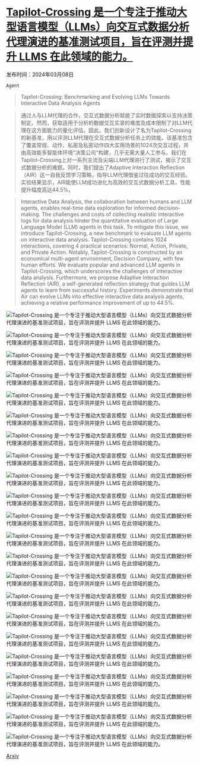 # [Tapilot-Crossing 是一个专注于推动大型语言模型（LLMs）向交互式数据分析代理演进的基准测试项目，旨在评测并提升 LLMS 在此领域的能力。](https://arxiv.org/abs/2403.05307)

发布时间：2024年03月08日

`Agent`

> Tapilot-Crossing: Benchmarking and Evolving LLMs Towards Interactive Data Analysis Agents

> 通过人与LLM代理的合作，交互式数据分析赋能了实时数据探索以支持决策制定。然而，获取适用于分析的数据交互实录的难度及成本限制了对LLM代理在这方面能力的量化评估。因此，我们创新设计了名为Tapilot-Crossing的新基准，用以评测LLM代理在交互式数据分析任务上的效能。该基准包含了覆盖常规、动作、私密及私密动作四大实用场景的1024次交互过程，并由高效能多智能体环境“决策公司”构建，几乎无需大量人工参与。我们在Tapilot-Crossing上对一系列主流及尖端LLM代理进行了测试，揭示了交互式数据分析的难题。同时，我们提出了Adaptive Interaction Reflection（AIR）这一自我反馈学习策略，指导LLM代理借鉴过往成功的交互经验。实验结果显示，AIR能使LLM成功进化为高效的交互式数据分析工具，性能提升幅度高达44.5%。

> Interactive Data Analysis, the collaboration between humans and LLM agents, enables real-time data exploration for informed decision-making. The challenges and costs of collecting realistic interactive logs for data analysis hinder the quantitative evaluation of Large Language Model (LLM) agents in this task. To mitigate this issue, we introduce Tapilot-Crossing, a new benchmark to evaluate LLM agents on interactive data analysis. Tapilot-Crossing contains 1024 interactions, covering 4 practical scenarios: Normal, Action, Private, and Private Action. Notably, Tapilot-Crossing is constructed by an economical multi-agent environment, Decision Company, with few human efforts. We evaluate popular and advanced LLM agents in Tapilot-Crossing, which underscores the challenges of interactive data analysis. Furthermore, we propose Adaptive Interaction Reflection (AIR), a self-generated reflection strategy that guides LLM agents to learn from successful history. Experiments demonstrate that Air can evolve LLMs into effective interactive data analysis agents, achieving a relative performance improvement of up to 44.5%.

![Tapilot-Crossing 是一个专注于推动大型语言模型（LLMs）向交互式数据分析代理演进的基准测试项目，旨在评测并提升 LLMS 在此领域的能力。](../../../paper_images/2403.05307/x1.png)

![Tapilot-Crossing 是一个专注于推动大型语言模型（LLMs）向交互式数据分析代理演进的基准测试项目，旨在评测并提升 LLMS 在此领域的能力。](../../../paper_images/2403.05307/x2.png)

![Tapilot-Crossing 是一个专注于推动大型语言模型（LLMs）向交互式数据分析代理演进的基准测试项目，旨在评测并提升 LLMS 在此领域的能力。](../../../paper_images/2403.05307/star.png)

![Tapilot-Crossing 是一个专注于推动大型语言模型（LLMs）向交互式数据分析代理演进的基准测试项目，旨在评测并提升 LLMS 在此领域的能力。](../../../paper_images/2403.05307/x3.png)

![Tapilot-Crossing 是一个专注于推动大型语言模型（LLMs）向交互式数据分析代理演进的基准测试项目，旨在评测并提升 LLMS 在此领域的能力。](../../../paper_images/2403.05307/cursors.png)

![Tapilot-Crossing 是一个专注于推动大型语言模型（LLMs）向交互式数据分析代理演进的基准测试项目，旨在评测并提升 LLMS 在此领域的能力。](../../../paper_images/2403.05307/x4.png)

![Tapilot-Crossing 是一个专注于推动大型语言模型（LLMs）向交互式数据分析代理演进的基准测试项目，旨在评测并提升 LLMS 在此领域的能力。](../../../paper_images/2403.05307/x5.png)

![Tapilot-Crossing 是一个专注于推动大型语言模型（LLMs）向交互式数据分析代理演进的基准测试项目，旨在评测并提升 LLMS 在此领域的能力。](../../../paper_images/2403.05307/rdb_example.png)

![Tapilot-Crossing 是一个专注于推动大型语言模型（LLMs）向交互式数据分析代理演进的基准测试项目，旨在评测并提升 LLMS 在此领域的能力。](../../../paper_images/2403.05307/x6.png)

![Tapilot-Crossing 是一个专注于推动大型语言模型（LLMs）向交互式数据分析代理演进的基准测试项目，旨在评测并提升 LLMS 在此领域的能力。](../../../paper_images/2403.05307/x7.png)

![Tapilot-Crossing 是一个专注于推动大型语言模型（LLMs）向交互式数据分析代理演进的基准测试项目，旨在评测并提升 LLMS 在此领域的能力。](../../../paper_images/2403.05307/x8.png)

![Tapilot-Crossing 是一个专注于推动大型语言模型（LLMs）向交互式数据分析代理演进的基准测试项目，旨在评测并提升 LLMS 在此领域的能力。](../../../paper_images/2403.05307/x9.png)

![Tapilot-Crossing 是一个专注于推动大型语言模型（LLMs）向交互式数据分析代理演进的基准测试项目，旨在评测并提升 LLMS 在此领域的能力。](../../../paper_images/2403.05307/x10.png)

![Tapilot-Crossing 是一个专注于推动大型语言模型（LLMs）向交互式数据分析代理演进的基准测试项目，旨在评测并提升 LLMS 在此领域的能力。](../../../paper_images/2403.05307/x11.png)

![Tapilot-Crossing 是一个专注于推动大型语言模型（LLMs）向交互式数据分析代理演进的基准测试项目，旨在评测并提升 LLMS 在此领域的能力。](../../../paper_images/2403.05307/x12.png)

![Tapilot-Crossing 是一个专注于推动大型语言模型（LLMs）向交互式数据分析代理演进的基准测试项目，旨在评测并提升 LLMS 在此领域的能力。](../../../paper_images/2403.05307/x13.png)

![Tapilot-Crossing 是一个专注于推动大型语言模型（LLMs）向交互式数据分析代理演进的基准测试项目，旨在评测并提升 LLMS 在此领域的能力。](../../../paper_images/2403.05307/x14.png)

![Tapilot-Crossing 是一个专注于推动大型语言模型（LLMs）向交互式数据分析代理演进的基准测试项目，旨在评测并提升 LLMS 在此领域的能力。](../../../paper_images/2403.05307/x15.png)

![Tapilot-Crossing 是一个专注于推动大型语言模型（LLMs）向交互式数据分析代理演进的基准测试项目，旨在评测并提升 LLMS 在此领域的能力。](../../../paper_images/2403.05307/x16.png)

![Tapilot-Crossing 是一个专注于推动大型语言模型（LLMs）向交互式数据分析代理演进的基准测试项目，旨在评测并提升 LLMS 在此领域的能力。](../../../paper_images/2403.05307/x17.png)

![Tapilot-Crossing 是一个专注于推动大型语言模型（LLMs）向交互式数据分析代理演进的基准测试项目，旨在评测并提升 LLMS 在此领域的能力。](../../../paper_images/2403.05307/x18.png)

![Tapilot-Crossing 是一个专注于推动大型语言模型（LLMs）向交互式数据分析代理演进的基准测试项目，旨在评测并提升 LLMS 在此领域的能力。](../../../paper_images/2403.05307/x19.png)

[Arxiv](https://arxiv.org/abs/2403.05307)
